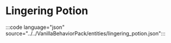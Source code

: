 # Lingering Potion

:::code language="json" source="../../VanillaBehaviorPack/entities/lingering_potion.json":::